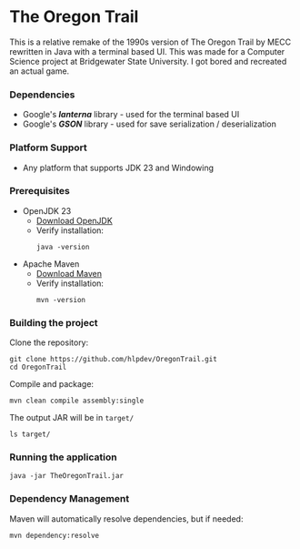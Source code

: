 ﻿# The Oregon Trail
This is a relative remake of the 1990s version of The Oregon Trail by MECC
rewritten in Java with a terminal based UI. This was made for a Computer 
Science project at Bridgewater State University. I got bored and recreated
an actual game.

### Dependencies
* Google's ***lanterna*** library - used for the terminal based UI
* Google's ***GSON*** library - used for save serialization / deserialization

### Platform Support
* Any platform that supports JDK 23 and Windowing

### Prerequisites
* OpenJDK 23
  * [Download OpenJDK](https://jdk.java.net/)
  * Verify installation: 
    ```shell
    java -version
    ```
* Apache Maven
  * [Download Maven](https://maven.apache.org/download.cgi)
  * Verify installation:
    ```shell
    mvn -version
    ```
    
### Building the project
Clone the repository:
```shell
git clone https://github.com/hlpdev/OregonTrail.git
cd OregonTrail
```

Compile and package:
```shell
mvn clean compile assembly:single
```

The output JAR will be in ``target/``
```shell
ls target/
```

### Running the application
```shell
java -jar TheOregonTrail.jar
```

### Dependency Management
Maven will automatically resolve dependencies, but if needed:
```shell
mvn dependency:resolve
```